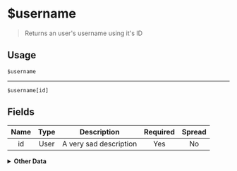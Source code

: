 # $username
> Returns an user's username using it's ID

## Usage
```
$username
```
---
```
$username[id]
```

## Fields
| Name | Type | Description | Required | Spread |
| :---: | :---: | :---: | :---: | :---: | 
| id   | User | A very sad description | Yes     | No  |

<details> <summary><strong>Other Data</strong></summary>
None
</details>